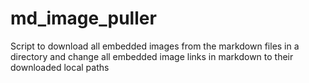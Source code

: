# md_image_puller
Script to download all embedded images from the markdown files in a directory and change all embedded image links in markdown to their downloaded local paths
